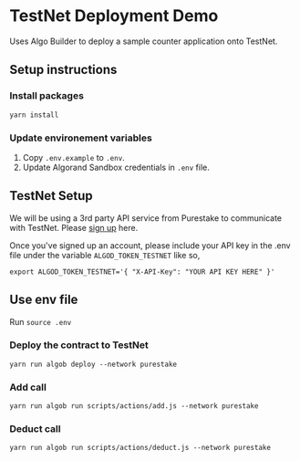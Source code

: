 # TestNet Deployment Demo
Uses Algo Builder to deploy a sample counter application onto TestNet.

## Setup instructions

### Install packages
```
yarn install
```

### Update environement variables
1. Copy `.env.example` to `.env`.
2. Update Algorand Sandbox credentials in `.env` file.

## TestNet Setup
We will be using a 3rd party API service from Purestake to communicate with TestNet. Please [sign up](https://developer.purestake.io/signup) here.

Once you've signed up an account, please include your API key in the .env file under the variable `ALGOD_TOKEN_TESTNET` like so,
```
export ALGOD_TOKEN_TESTNET='{ "X-API-Key": "YOUR API KEY HERE" }'
```

## Use env file
Run `source .env`

### Deploy the contract to TestNet
```
yarn run algob deploy --network purestake
```

### Add call
```
yarn run algob run scripts/actions/add.js --network purestake
```

### Deduct call
```
yarn run algob run scripts/actions/deduct.js --network purestake
```
